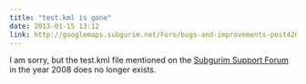 ```yaml
---
title: "test.kml is gone"
date: 2013-01-15 13:12
link: http://googlemaps.subgurim.net/Foro/bugs-and-improvements-post4202.aspx
---
```

I am sorry, but the test.kml file mentioned on the [Subgurim Support Forum](http://googlemaps.subgurim.net/Foro/bugs-and-improvements-post4202.aspx) in the year 2008 does no longer exists.